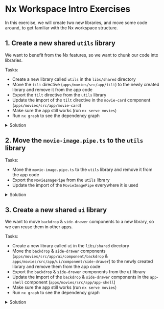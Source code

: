 # Nx Workspace Intro Exercises

In this exercise, we will create two new libraries, and move some code around, to get familiar with the Nx workspace structure.

## 1. Create a new shared `utils` library

We want to benefit from the Nx features, so we want to chunk our code into libraries. 

Tasks:
- Create a new library called `utils` in the `libs/shared` directory
- Move the `tilt` directive (`apps/movies/src/app/tilt`) to the newly created library and remove it from the app code
- Export the `tilt` directive from the `utils` library
- Update the import of the `tilt` directive in the `movie-card` component (`apps/movies/src/app/movie-card`)
- Make sure the app still works (run `nx serve movies`)
- Run `nx graph` to see the dependency graph

<details>
  <summary>Solution</summary>

1. Create library

```bash
npx nx generate @nx/angular:library --name=utils --directory=libs/shared --no-interactive
```

> [!TIP]
> Optionally remove the component created by default

2. Copy the tilt directive from the app code to the newly created library 

Drag and drop the files from the app code to the library folder (`libs/shared/utils/src/lib/tilt`), or use the following commands:

```bash
# mac / linux
mkdir libs/shared/utils/src/lib/tilt
git mv apps/movies/src/app/tilt/ libs/shared/utils/src/lib/tilt/
```

3. Export the `tilt` directive from the `utils` library

```ts
// libs/shared/utils/src/index.ts
export * from './lib/tilt/tilt.directive';
```

4. Update the import of the `tilt` directive in the `movie-card` component

```ts
// apps/movies/src/app/movie-card/movie-card.component.ts
import { TiltDirective } from 'shared/utils';
```

5. Make sure the app still works

```bash
npx nx serve movies
```

6. Run `nx graph` to see the dependency graph

```bash
npx nx graph
```

It should look something like this:

[![Nx Graph](./images/1.project-graph.png)](./assets/1.project-graph.png)

</details>

## 2. Move the `movie-image.pipe.ts` to the `utils` library

Tasks:
- Move the `movie-image.pipe.ts` to the `utils` library and remove it from the app code
- Export the `MovieImagePipe` from the `utils` library
- Update the import of the `MovieImagePipe` everywhere it is used

<details>
  <summary>Solution</summary>

1. Move the `movie-image.pipe.ts` to the `utils` library and remove it from the app code

Drag and drop the files from the app code to the library folder (`libs/shared/utils/src/lib/movie-image.pipe.ts`), or use the following commands:

```bash
# mac / linux
cp apps/movies/src/app/movie/movie-image.pipe.ts libs/shared/utils/src/lib/movie-image.pipe.ts
```

> [!IMPORTANT]
> Delete the files from the app code

2. Export the `MovieImagePipe` from the `utils` library

```ts
// libs/shared/utils/src/index.ts
export * from './lib/movie-image.pipe';
```

3. Update the import of the `MovieImagePipe` everywhere it is used

```ts
// apps/movies/src/app/movie/movie-card.component.ts
// apps/movies/src/app/movie/movie-search-control.component.ts
// apps/movies/src/app/movie/movie-detail-page.component.ts

import { MovieImagePipe } from 'shared/utils';
```

</details>


## 3. Create a new shared `ui` library

We want to move `backdrop` & `side-drawer` components to a new library, so we can reuse them in other apps.

Tasks:
- Create a new library called `ui` in the `libs/shared` directory
- Move the `backdrop` & `side-drawer` components (`apps/movies/src/app/ui/component/backdrop` & `apps/movies/src/app/ui/component/side-drawer`) to the newly created library and remove them from the app code
- Export the `backdrop` & `side-drawer` components from the `ui` library
- Update the import of the `backdrop` & `side-drawer` components in the `app-shell` component (`apps/movies/src/app/app-shell`)
- Make sure the app still works (run `nx serve movies`)
- Run `nx graph` to see the dependency graph

<details>
  <summary>Solution</summary>

1. Create library

```bash
npx nx generate @nx/angular:library --name=ui --directory=libs/shared --no-interactive
```

> [!TIP]
> Optionally remove the component created by default

2. Copy the `backdrop` & `side-drawer` components from the app code to the newly created library

Drag and drop the files from the app code to the library folder (`libs/shared/ui/src/lib/backdrop` & `libs/shared/ui/src/lib/side-drawer`), or use the following commands:

```bash
# mac / linux
mkdir libs/shared/ui/src/lib/backdrop
mkdir libs/shared/ui/src/lib/side-drawer
git mv apps/movies/src/app/ui/component/backdrop/* libs/shared/ui/src/lib/backdrop/
git mv apps/movies/src/app/ui/component/side-drawer/* libs/shared/ui/src/lib/side-drawer/
```

> [!IMPORTANT]
> Delete the files from the app code

3. Export the `backdrop` & `side-drawer` components from the `ui` library

```ts
// libs/shared/ui/src/index.ts
export * from './lib/backdrop/backdrop.component';
export * from './lib/side-drawer/side-drawer.component';
```

4. Update the import of the `backdrop` & `side-drawer` components in the `app-shell` component and `side-drawer` component

```ts
// apps/movies/src/app/app-shell/app-shell.component.ts
import { SideDrawerComponent } from 'shared/ui';

// apps/movies/src/app/side-drawer/side-drawer.component.ts
import { BackdropComponent } from 'shared/ui';
```

5. Make sure the app still works

```bash
npx nx serve movies
```

6. Run `nx graph` to see the dependency graph

```bash
npx nx graph
```

It should look something like this:

[![Nx Graph](./images/2.project-graph.png)](./assets/2.project-graph.png)

</details>
